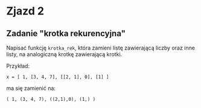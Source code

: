 # Zjazd 2

## Zadanie "krotka rekurencyjna"
Napisać funkcję `krotka_rek`, która zamieni listę zawierającą liczby oraz inne listy, na analogiczną krotkę zawierającą krotki.

Przykład:
```
x = [ 1, [3, 4, 7], [[2, 1], 0], [1] ]
```
ma się zamienić na:
```
( 1, (3, 4, 7), ((2,1),0), (1,) )
```
